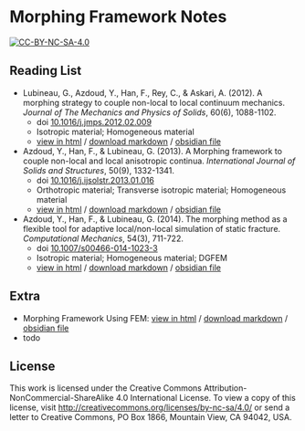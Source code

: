 # Morphing Framework Notes

[![CC-BY-NC-SA-4.0](https://i.creativecommons.org/l/by-nc-sa/4.0/88x31.png)](https://creativecommons.org/licenses/by-nc-sa/4.0/)

## Reading List

* Lubineau, G., Azdoud, Y., Han, F., Rey, C., & Askari, A. (2012). A morphing strategy to couple non-local to local continuum mechanics. *Journal of The Mechanics and Physics of Solids*, 60(6), 1088-1102.
  * doi [10.1016/j.jmps.2012.02.009](https://doi.org/10.1016/j.jmps.2012.02.009)
  * Isotropic material; Homogeneous material
  * [view in html](https://polossk.github.io/docs/421/文章笔记-2012-各向同性均匀材料的耦合方法.html) / [download markdown](https://polossk.github.io/mds/421/文章笔记-2012-各向同性均匀材料的耦合方法.md) / [obsidian file](文章笔记-2012-各向同性均匀材料的耦合方法.md)
* Azdoud, Y., Han, F., & Lubineau, G. (2013). A Morphing framework to couple non-local and local anisotropic continua. *International Journal of Solids and Structures*, 50(9), 1332-1341.
  * doi [10.1016/j.ijsolstr.2013.01.016](https://doi.org/10.1016/j.ijsolstr.2013.01.016)
  * Orthotropic material; Transverse isotropic material; Homogeneous material
  * [view in html](https://polossk.github.io/docs/421/文章笔记-2013-各向异性均匀材料的耦合方法.html) / [download markdown](https://polossk.github.io/mds/421/文章笔记-2013-各向异性均匀材料的耦合方法.md) / [obsidian file](文章笔记-2013-各向异性均匀材料的耦合方法.md)
* Azdoud, Y., Han, F., & Lubineau, G. (2014). The morphing method as a flexible tool for adaptive local/non-local simulation of static fracture. *Computational Mechanics*, 54(3), 711-722.
  * doi [10.1007/s00466-014-1023-3](https://doi.org/10.1007/s00466-014-1023-3)
  * Isotropic material; Homogeneous material; DGFEM
  * [view in html](https://polossk.github.io/docs/421/文章笔记-2014-模拟具有预置裂纹的裂纹扩展.html) / [download markdown](https://polossk.github.io/mds/421/文章笔记-2014-模拟具有预置裂纹的裂纹扩展.md) / [obsidian file](文章笔记-2014-模拟具有预置裂纹的裂纹扩展.md)

## Extra

* Morphing Framework Using FEM: [view in html](https://polossk.github.io/docs/421/笔记-各向同性均匀材料的耦合有限元方法.html)  / [download markdown](https://polossk.github.io/mds/421/笔记-各向同性均匀材料的耦合有限元方法.md) / [obsidian file](笔记-各向同性均匀材料的耦合有限元方法.md)
* todo

## License

This work is licensed under the Creative Commons Attribution-NonCommercial-ShareAlike 4.0 International License. To view a copy of this license, visit <http://creativecommons.org/licenses/by-nc-sa/4.0/> or send a letter to Creative Commons, PO Box 1866, Mountain View, CA 94042, USA.